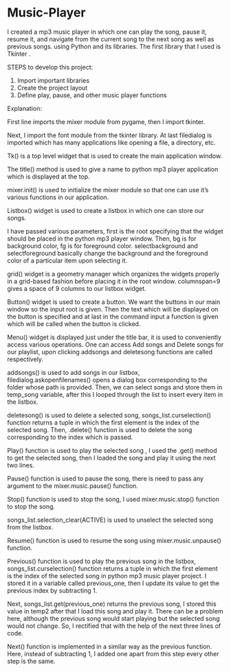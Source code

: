 # Music-Player
I created a mp3 music player in which one can play the song, pause it, resume it, and navigate from the current song to the next song as well as previous songs. using Python and its libraries. The first library that I used is Tkinter .

STEPS to develop this project:

1) Import important libraries
2) Create the project layout
3) Define play, pause, and other music player functions

Explanation:

First line imports the mixer module from pygame, then I import tkinter.

Next, I import the font module from the tkinter library. At last filedialog is imported which has many applications like opening a file, a directory, etc.

Tk() is a top level widget that is used to create the main application window.

The title() method is used to give a name to python mp3 player application which is displayed at the top.

mixer.init() is used to initialize the mixer module so that one can use it’s various functions in our application.

Listbox() widget is used to create a listbox in which one can store our songs.

I have passed various parameters, first is the root specifying that the widget should be placed in the python mp3 player window.
Then, bg is for background color, fg is for foreground color.
selectbackground and selectforeground basically change the background and the foreground color of a particular item upon selecting it.

grid() widget is a geometry manager which organizes the widgets properly in a grid-based fashion before placing it in the root window. columnspan=9 gives a space of 9 columns to our listbox widget.

Button() widget is used to create a button. We want the buttons in our main window so the input root is given. Then the text which will be displayed on the button is specified and at last in the command input a function is given which will be called when the button is clicked.

Menu() widget is displayed just under the title bar, it is used to conveniently access various operations. One can access Add songs and Delete songs for our playlist, upon clicking addsongs and deletesong functions are called respectively.

addsongs() is used to add songs in our listbox, filedialog.askopenfilenames() opens a dialog box corresponding to the folder whose path is provided. Then, we can select songs and store them in temp_song variable, after this I looped through the list to insert every item in the listbox.

deletesong() is used to delete a selected song, songs_list.curselection() function returns a tuple in which the first element is the index of the selected song. Then, .delete() function is used to delete the song corresponding to the index which is passed.

Play() function is used to play the selected song , I used the .get() method to get the selected song, then I loaded the song and play it using the next two lines.

Pause() function is used to pause the song, there is need to pass any argument to the mixer.music.pause() function.

Stop() function is used to stop the song, I used mixer.music.stop() function to stop the song.

songs_list.selection_clear(ACTIVE) is used to unselect the selected song from the listbox.

Resume() function is used to resume the song using mixer.music.unpause() function.

Previous() function is used to play the previous song in the listbox, songs_list.curselection() function returns a tuple in which the first element is the index of the selected song in python mp3 music player project. I stored it in a variable called previous_one, then I update its value to get the previous index by subtracting 1. 

Next, songs_list.get(previous_one) returns the previous song, I stored this value in temp2 after that I load this song and play it.
There can be a problem here, although the previous song would start playing but the selected song would not change. So, I rectified that with the help of the next three lines of code.

Next() function is implemented in a similar way as the previous function. Here, instead of subtracting 1, I added one apart from this step every other step is the same.

